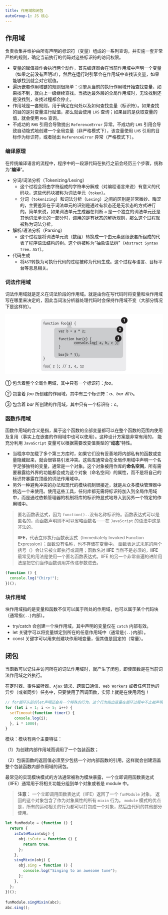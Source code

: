 ```yaml
---
title: 作用域和闭包
autoGroup-1: JS 核心
---
```


## 作用域

负责收集并维护由所有声明的标识符（变量）组成的一系列查询，并实施一套非常严格的规则，确定当前执行的代码对这些标识符的访问权限。

- 变量的赋值操作会执行两个动作，首先编译器会在当前作用域中声明一个变量（如果之前没有声明过），然后在运行时引擎会在作用域中查找该变量，如果能够找到就会对它赋值。
- 遍历嵌套作用域链的规则很简单：引擎从当前的执行作用域开始查找变量，如果找不到，就向上一级继续查找。当抵达最外层的全局作用域时，无论找到还是没找到，查找过程都会停止。
- 作用域是一套规则，用于确定在何处以及如何查找变量（标识符）。如果查找的目的是对变量进行赋值，那么就会使用 `LHS` 查询；如果目的是获取变量的值，就会使用 `RHS` 查询。
- 不成功的 `RHS` 引用会导致抛出 `ReferenceError` 异常。不成功的 `LHS` 引用会导致自动隐式地创建一个全局变量（非严格模式下），该变量使用 `LHS` 引用的目标作为标识符，或者抛出 `ReferenceError` 异常（严格模式下）。

### 编译原理

在传统编译语言的流程中，程序中的一段源代码在执行之前会经历三个步骤，统称为“**编译**”。

- 分词/词法分析（Tokenizing/Lexing）
  - 这个过程会将由字符组成的字符串分解成（对编程语言来说）有意义的代码块，这些代码块被称为词法单元（`token`）。
  - 分词（`tokenizing`）和词法分析（`Lexing`）之间的区别是非常微妙、晦涩的，主要差异在于词法单元的识别是通过有状态还是无状态的方式进行的。简单来说，如果词法单元生成器在判断 `a` 是一个独立的词法单元还是其他词法单元的一部分时，调用的是有状态的解析规则，那么这个过程就被称为词法分析。
- 解析/语法分析（Parsing）
  - 这个过程是将词法单元流（数组）转换成一个由元素逐级嵌套所组成的代表了程序语法结构的树。这个树被称为“抽象语法树”（`Abstract Syntax Tree，AST`）。
- 代码生成
  - 将`AST`转换为可执行代码的过程被称为代码生成。这个过程与语言、目标平台等息息相关。

### 词法作用域

词法作用域就是定义在词法阶段的作用域。就是由你在写代码时将变量和块作用域写在哪里来决定的，因此当词法分析器处理代码时会保持作用域不变（大部分情况下是这样的）。

![](/imgs/js/scope-1.png)

① 包含着整个全局作用域，其中只有一个标识符：_foo_。

② 包含着 _foo_ 所创建的作用域，其中有三个标识符：_a、bar 和 b_。

③ 包含着 _bar_ 所创建的作用域，其中只有一个标识符：_c_。

### 函数作用域

函数作用域的含义是指，属于这个函数的全部变量都可以在整个函数的范围内使用及复用（事实上在嵌套的作用域中也可以使用）。这种设计方案是非常有用的，
能充分利用 `JavaScript` 变量可以根据需要改变值类型的“**动态**”特性。

- 当程序中加载了多个第三方库时，如果它们没有妥善地将内部私有的函数或变量隐藏起来，就会很容易引发冲突。这些库通常会在全局作用域中声明一个名字足够独特的变量，通常是一个对象。这个对象被用作库的**命名空间**，所有需要暴露给外界的功能都会成为这个对象（命名空间）的属性，而不是将自己的标识符暴露在顶级的词法作用域中。
- 另外一种避免冲突的办法和现代的模块机制很接近，就是从众多模块管理器中挑选一个来使用。使用这些工具，任何库都无需将标识符加入到全局作用域中，而是通过依赖管理器的机制将库的标识符显式地导入到另外一个特定的作用域中。

> 匿名函数表达式，因为 `function()..`没有名称标识符。函数表达式可以是匿名的，而函数声明则不可以省略函数名——在 `JavaScript` 的语法中这是非法的。
>
> **IIFE**，代表立即执行函数表达式（Immediately Invoked Function Expression）；函数没有名称，也不存储在变量中。 函数表达式末尾的两个括号（）会让它被立即执行或调用；函数名对 **IIFE** 当然不是必须的，**IIFE** 最常见的用法是使用一个匿名函数表达式。IIFE 的另一个非常普遍的进阶用法是把它们当作函数调用并传递参数进去。

```js
(function () {
  console.log("Chirp!");
})();
```

### 块作用域

块作用域指的是变量和函数不仅可以属于所处的作用域，也可以属于某个代码块（通常指`{..}`内部）。

- try/catch 会创建一个块作用域，其中声明的变量仅在 `catch` 内部有效。
- let 关键字可以将变量绑定到所在的任意作用域中（通常是`{..}`内部）。
- const 关键字可以用来创建块作用域变量，但其值是固定的（常量）。

## 闭包

当函数可以记住并访问所在的词法作用域时，就产生了闭包，即使函数是在当前词法作用域之外执行。

在定时器、事件监听器、`Ajax` 请求、跨窗口通信、`Web Workers` 或者任何其他的异步（或者同步）任务中，只要使用了回调函数，实际上就是在使用闭包！

```js
// for循环头部的let声明还会有一个特殊的行为。这个行为指出变量在循环过程中不止被声明一次，每次迭代都会声明。随后的每个迭代都会使用上一个迭代结束时的值来初始化这个变量。
for (let i = 1; i <= 5; i++) {
  setTimeout(function timer() {
    console.log(i);
  }, i * 1000);
}
```

模块：模块有两个主要特征：

（1）为创建内部作用域而调用了一个包装函数；

（2）包装函数的返回值必须至少包括一个对内部函数的引用，这样就会创建涵盖整个包装函数内部作用域的闭包。

最常见的实现模块模式的方法通常被称为模块暴露，一个立即调用函数表达式（IIFE）通常用于将相关功能分组到单个对象或者是 module 中。

> **注意：** 一个立即调用函数表达式（IIFE）返回了一个 `funModule` 对象。 返回的这个对象包含了作为对象属性的所有 `mixin` 行为。 `module` 模式的优点是，所有的运动相关的行为都可以打包成一个对象，然后由代码的其他部分使用。

```js
let funModule = (function () {
  return {
    isCuteMixin(obj) {
      obj.isCute = function () {
        return true;
      };
    },
    singMixin(obj) {
      obj.sing = function () {
        console.log("Singing to an awesome tune");
      };
    },
  };
})();

funModule.singMixin(abc);
abc.sing();
```
